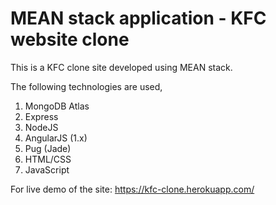 # MEAN stack application - KFC website clone

This is a KFC clone site developed using MEAN stack.

The following technologies are used,

1. MongoDB Atlas
2. Express 
3. NodeJS
4. AngularJS (1.x)
5. Pug (Jade)
6. HTML/CSS
7. JavaScript

For live demo of the site: https://kfc-clone.herokuapp.com/
